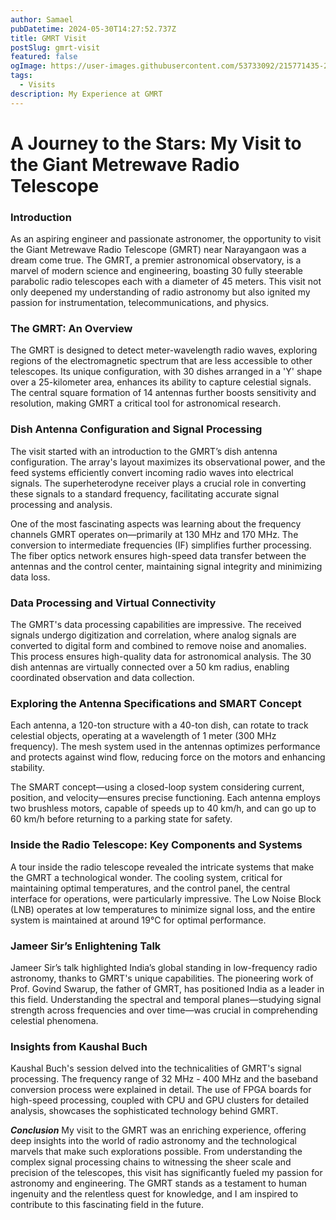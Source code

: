 ```yaml
---
author: Samael
pubDatetime: 2024-05-30T14:27:52.737Z
title: GMRT Visit
postSlug: gmrt-visit
featured: false
ogImage: https://user-images.githubusercontent.com/53733092/215771435-25408246-2309-4f8b-a781-1f3d93bdf0ec.png
tags:
  - Visits
description: My Experience at GMRT
---
```




# A Journey to the Stars: My Visit to the Giant Metrewave Radio Telescope

### Introduction
As an aspiring engineer and passionate astronomer, the opportunity to visit the Giant Metrewave Radio Telescope (GMRT) near Narayangaon was a dream come true. The GMRT, a premier astronomical observatory, is a marvel of modern science and engineering, boasting 30 fully steerable parabolic radio telescopes each with a diameter of 45 meters. This visit not only deepened my understanding of radio astronomy but also ignited my passion for instrumentation, telecommunications, and physics.

### The GMRT: An Overview
The GMRT is designed to detect meter-wavelength radio waves, exploring regions of the electromagnetic spectrum that are less accessible to other telescopes. Its unique configuration, with 30 dishes arranged in a 'Y' shape over a 25-kilometer area, enhances its ability to capture celestial signals. The central square formation of 14 antennas further boosts sensitivity and resolution, making GMRT a critical tool for astronomical research.

### Dish Antenna Configuration and Signal Processing
The visit started with an introduction to the GMRT’s dish antenna configuration. The array's layout maximizes its observational power, and the feed systems efficiently convert incoming radio waves into electrical signals. The superheterodyne receiver plays a crucial role in converting these signals to a standard frequency, facilitating accurate signal processing and analysis.

One of the most fascinating aspects was learning about the frequency channels GMRT operates on—primarily at 130 MHz and 170 MHz. The conversion to intermediate frequencies (IF) simplifies further processing. The fiber optics network ensures high-speed data transfer between the antennas and the control center, maintaining signal integrity and minimizing data loss.

### Data Processing and Virtual Connectivity
The GMRT's data processing capabilities are impressive. The received signals undergo digitization and correlation, where analog signals are converted to digital form and combined to remove noise and anomalies. This process ensures high-quality data for astronomical analysis. The 30 dish antennas are virtually connected over a 50 km radius, enabling coordinated observation and data collection.

### Exploring the Antenna Specifications and SMART Concept
Each antenna, a 120-ton structure with a 40-ton dish, can rotate to track celestial objects, operating at a wavelength of 1 meter (300 MHz frequency). The mesh system used in the antennas optimizes performance and protects against wind flow, reducing force on the motors and enhancing stability.

The SMART concept—using a closed-loop system considering current, position, and velocity—ensures precise functioning. Each antenna employs two brushless motors, capable of speeds up to 40 km/h, and can go up to 60 km/h before returning to a parking state for safety.

### Inside the Radio Telescope: Key Components and Systems
A tour inside the radio telescope revealed the intricate systems that make the GMRT a technological wonder. The cooling system, critical for maintaining optimal temperatures, and the control panel, the central interface for operations, were particularly impressive. The Low Noise Block (LNB) operates at low temperatures to minimize signal loss, and the entire system is maintained at around 19°C for optimal performance.

### Jameer Sir’s Enlightening Talk
Jameer Sir’s talk highlighted India’s global standing in low-frequency radio astronomy, thanks to GMRT's unique capabilities. The pioneering work of Prof. Govind Swarup, the father of GMRT, has positioned India as a leader in this field. Understanding the spectral and temporal planes—studying signal strength across frequencies and over time—was crucial in comprehending celestial phenomena.

### Insights from Kaushal Buch
Kaushal Buch's session delved into the technicalities of GMRT's signal processing. The frequency range of 32 MHz - 400 MHz and the baseband conversion process were explained in detail. The use of FPGA boards for high-speed processing, coupled with CPU and GPU clusters for detailed analysis, showcases the sophisticated technology behind GMRT.

**_Conclusion_**
My visit to the GMRT was an enriching experience, offering deep insights into the world of radio astronomy and the technological marvels that make such explorations possible. From understanding the complex signal processing chains to witnessing the sheer scale and precision of the telescopes, this visit has significantly fueled my passion for astronomy and engineering. The GMRT stands as a testament to human ingenuity and the relentless quest for knowledge, and I am inspired to contribute to this fascinating field in the future.
